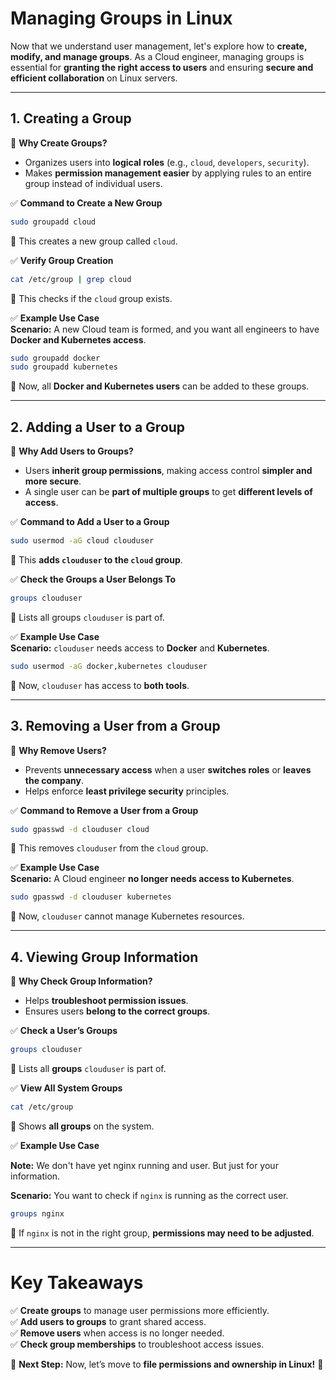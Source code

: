 # **Managing Groups in Linux**  

Now that we understand user management, let's explore how to **create, modify, and manage groups**. As a Cloud engineer, managing groups is essential for **granting the right access to users** and ensuring **secure and efficient collaboration** on Linux servers.

---

## **1. Creating a Group**  

🔹 **Why Create Groups?**  
- Organizes users into **logical roles** (e.g., `cloud`, `developers`, `security`).  
- Makes **permission management easier** by applying rules to an entire group instead of individual users.  

✅ **Command to Create a New Group**  
```bash
sudo groupadd cloud
```
📌 This creates a new group called `cloud`.  

✅ **Verify Group Creation**  
```bash
cat /etc/group | grep cloud
```
📌 This checks if the `cloud` group exists.  

✅ **Example Use Case**  
**Scenario:** A new Cloud team is formed, and you want all engineers to have **Docker and Kubernetes access**.  
```bash
sudo groupadd docker
sudo groupadd kubernetes
```
📌 Now, all **Docker and Kubernetes users** can be added to these groups.  

---

## **2. Adding a User to a Group**  

🔹 **Why Add Users to Groups?**  
- Users **inherit group permissions**, making access control **simpler and more secure**.  
- A single user can be **part of multiple groups** to get **different levels of access**.  

✅ **Command to Add a User to a Group**  
```bash
sudo usermod -aG cloud clouduser
```
📌 This **adds `clouduser` to the `cloud` group**.  

✅ **Check the Groups a User Belongs To**  
```bash
groups clouduser
```
📌 Lists all groups `clouduser` is part of.  

✅ **Example Use Case**  
**Scenario:** `clouduser` needs access to **Docker** and **Kubernetes**.  
```bash
sudo usermod -aG docker,kubernetes clouduser
```
📌 Now, `clouduser` has access to **both tools**.  

---

## **3. Removing a User from a Group**  

🔹 **Why Remove Users?**  
- Prevents **unnecessary access** when a user **switches roles** or **leaves the company**.  
- Helps enforce **least privilege security** principles.  

✅ **Command to Remove a User from a Group**  
```bash
sudo gpasswd -d clouduser cloud
```
📌 This removes `clouduser` from the `cloud` group.  

✅ **Example Use Case**  
**Scenario:** A Cloud engineer **no longer needs access to Kubernetes**.  
```bash
sudo gpasswd -d clouduser kubernetes
```
📌 Now, `clouduser` cannot manage Kubernetes resources.  

---

## **4. Viewing Group Information**  

🔹 **Why Check Group Information?**  
- Helps **troubleshoot permission issues**.  
- Ensures users **belong to the correct groups**.  

✅ **Check a User’s Groups**  
```bash
groups clouduser
```
📌 Lists all **groups** `clouduser` is part of.  

✅ **View All System Groups**  
```bash
cat /etc/group
```
📌 Shows **all groups** on the system.  

✅ **Example Use Case** 

**Note:** We don't have yet nginx running and user. But just for your information. 
 
**Scenario:** You want to check if `nginx` is running as the correct user.  
```bash
groups nginx
```
📌 If `nginx` is not in the right group, **permissions may need to be adjusted**.  

---

# **Key Takeaways**  

✅ **Create groups** to manage user permissions more efficiently.  
✅ **Add users to groups** to grant shared access.  
✅ **Remove users** when access is no longer needed.  
✅ **Check group memberships** to troubleshoot access issues.  

🎯 **Next Step:** Now, let’s move to **file permissions and ownership in Linux!** 🚀

